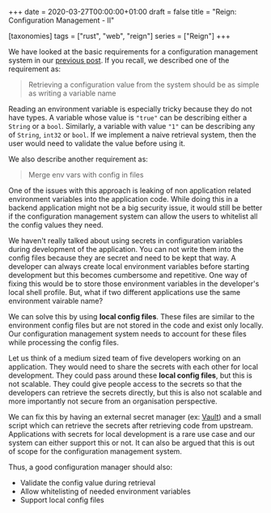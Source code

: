 +++
date = 2020-03-27T00:00:00+01:00
draft = false
title = "Reign: Configuration Management - II"

[taxonomies]
tags = ["rust", "web", "reign"]
series = ["Reign"]
+++

We have looked at the basic requirements for a configuration management system in our [previous post](../reign-configuration-management). If you recall, we described one of the requirement as:

> Retrieving a configuration value from the system should be as simple as writing a variable name

Reading an environment variable is especially tricky because they do not have types. A variable whose value is `"true"` can be describing either a `String` or a `bool`. Similarly, a variable with value `"1"` can be describing any of `String`, `int32` or `bool`. If we implement a naive retrieval system, then the user would need to validate the value before using it.

We also describe another requirement as:

> Merge env vars with config in files

One of the issues with this approach is leaking of non application related environment variables into the application code. While doing this in a backend application might not be a big security issue, it would still be better if the configuration management system can allow the users to whitelist all the config values they need.

We haven't really talked about using secrets in configuration variables during development of the application. You can not write them into the config files because they are secret and need to be kept that way. A developer can always create local environment variables before starting development but this becomes cumbersome and repetitive. One way of fixing this would be to store those environment variables in the developer's local shell profile. But, what if two different applications use the same environment vairable name?

We can solve this by using **local config files**. These files are similar to the environment config files but are not stored in the code and exist only locally. Our configuration management system needs to account for these files while processing the config files.

Let us think of a medium sized team of five developers working on an application. They would need to share the secrets with each other for local development. They could pass around these **local config files**, but this is not scalable. They could give people access to the secrets so that the developers can retrieve the secrets directly, but this is also not scalable and more importantly not secure from an organisation perspective.

We can fix this by having an external secret manager (ex: [Vault](https://www.vaultproject.io/)) and a small script which can retrieve the secrets after retrieving code from upstream. Applications with secrets for local development is a rare use case and our system can either support this or not. It can also be argued that this is out of scope for the configuration management system.

Thus, a good configuration manager should also:

* Validate the config value during retrieval
* Allow whitelisting of needed environment variables
* Support local config files

